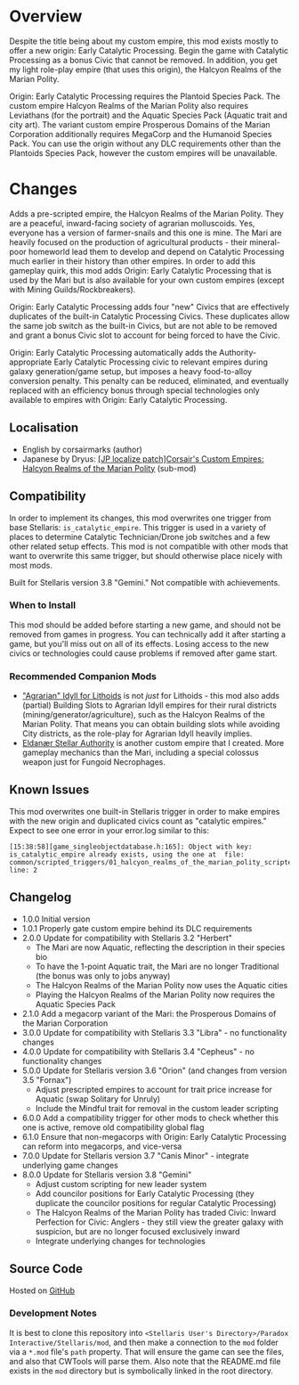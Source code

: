 # Overview

Despite the title being about my custom empire, this mod exists mostly to offer a new origin: Early Catalytic Processing.  Begin the game with Catalytic Processing as a bonus Civic that cannot be removed.  In addition, you get my light role-play empire (that uses this origin), the Halcyon Realms of the Marian Polity.

Origin: Early Catalytic Processing requires the Plantoid Species Pack.  The custom empire Halcyon Realms of the Marian Polity also requires Leviathans (for the portrait) and the Aquatic Species Pack (Aquatic trait and city art).  The variant custom empire Prosperous Domains of the Marian Corporation additionally requires MegaCorp and the Humanoid Species Pack.  You can use the origin without any DLC requirements other than the Plantoids Species Pack, however the custom empires will be unavailable.

# Changes

Adds a pre-scripted empire, the Halcyon Realms of the Marian Polity.  They are a peaceful, inward-facing society of agrarian molluscoids.  Yes, everyone has a version of farmer-snails and this one is mine.  The Mari are heavily focused on the production of agricultural products - their mineral-poor homeworld lead them to develop and depend on Catalytic Processing much earlier in their history than other empires.  In order to add this gameplay quirk, this mod adds Origin: Early Catalytic Processing that is used by the Mari but is also available for your own custom empires (except with Mining Guilds/Rockbreakers).

Origin: Early Catalytic Processing adds four "new" Civics that are effectively duplicates of the built-in Catalytic Processing Civics.  These duplicates allow the same job switch as the built-in Civics, but are not able to be removed and grant a bonus Civic slot to account for being forced to have the Civic.

Origin: Early Catalytic Processing automatically adds the Authority-appropriate Early Catalytic Processing civic to relevant empires during galaxy generation/game setup, but imposes a heavy food-to-alloy conversion penalty.  This penalty can be reduced, eliminated, and eventually replaced with an efficiency bonus through special technologies only available to empires with Origin: Early Catalytic Processing.

## Localisation

* English by corsairmarks (author)
* Japanese by Dryus: [[JP localize patch]Corsair's Custom Empires: Halcyon Realms of the Marian Polity](https://steamcommunity.com/workshop/filedetails/?id=2680360959) (sub-mod)

## Compatibility

In order to implement its changes, this mod overwrites one trigger from base Stellaris: `is_catalytic_empire`.  This trigger is used in a variety of places to determine Catalytic Technician/Drone job switches and a few other related setup effects.  This mod is not compatible with other mods that want to overwrite this same trigger, but should otherwise place nicely with most mods.

Built for Stellaris version 3.8 "Gemini."  Not compatible with achievements.

### When to Install

This mod should be added before starting a new game, and should not be removed from games in progress.  You can technically add it after starting a game, but you'll miss out on all of its effects.  Losing access to the new civics or technologies could cause problems if removed after game start.

### Recommended Companion Mods

* ["Agrarian" Idyll for Lithoids](https://steamcommunity.com/sharedfiles/filedetails/?id=2510669821) is not _just_ for Lithoids - this mod also adds (partial) Building Slots to Agrarian Idyll empires for their rural districts (mining/generator/agriculture), such as the Halcyon Realms of the Marian Polity.  That means you can obtain building slots while avoiding City districts, as the role-play for Agrarian Idyll heavily implies.
* [Eldanær Stellar Authority](https://steamcommunity.com/sharedfiles/filedetails/?id=2496360535) is another custom empire that I created.  More gameplay mechanics than the Mari, including a special colossus weapon just for Fungoid Necrophages.

## Known Issues

This mod overwrites one built-in Stellaris trigger in order to make empires with the new origin and duplicated civics count as "catalytic empires."  Expect to see one error in your error.log similar to this:

```
[15:38:58][game_singleobjectdatabase.h:165]: Object with key: is_catalytic_empire already exists, using the one at  file: common/scripted_triggers/01_halcyon_realms_of_the_marian_polity_scripted_trigger_overrides.txt line: 2
```

## Changelog

* 1.0.0 Initial version
* 1.0.1 Properly gate custom empire behind its DLC requirements
* 2.0.0 Update for compatibility with Stellaris 3.2 "Herbert"
    * The Mari are now Aquatic, reflecting the description in their species bio
    * To have the 1-point Aquatic trait, the Mari are no longer Traditional (the bonus was only to jobs anyway)
    * The Halcyon Realms of the Marian Polity now uses the Aquatic cities
    * Playing the Halcyon Realms of the Marian Polity now requires the Aquatic Species Pack
* 2.1.0 Add a megacorp variant of the Mari: the Prosperous Domains of the Marian Corporation
* 3.0.0 Update for compatibility with Stellaris 3.3 "Libra" - no functionality changes
* 4.0.0 Update for compatibility with Stellaris 3.4 "Cepheus" - no functionality changes
* 5.0.0 Update for Stellaris version 3.6 "Orion" (and changes from version 3.5 "Fornax")
    * Adjust prescripted empires to account for trait price increase for Aquatic (swap Solitary for Unruly)
    * Include the Mindful trait for removal in the custom leader scripting
* 6.0.0 Add a compatibility trigger for other mods to check whether this one is active, remove old compatibility global flag
* 6.1.0 Ensure that non-megacorps with Origin: Early Catalytic Processing can reform into megacorps, and vice-versa
* 7.0.0 Update for Stellaris version 3.7 "Canis Minor" - integrate underlying game changes
* 8.0.0 Update for Stellaris version 3.8 "Gemini"
    * Adjust custom scripting for new leader system
    * Add councilor positions for Early Catalytic Processing (they duplicate the councilor positions for regular Catalytic Processing)
    * The Halcyon Realms of the Marian Polity has traded Civic: Inward Perfection for Civic: Anglers - they still view the greater galaxy with suspicion, but are no longer focused exclusively inward
    * Integrate underlying changes for technologies

## Source Code

Hosted on [GitHub](https://github.com/corsairmarks/halcyon_realms_of_the_marian_polity)

### Development Notes

It is best to clone this repository into `<Stellaris User's Directory>/Paradox Interactive/Stellaris/mod`, and then make a connection to the `mod` folder via a `*.mod` file's `path` property.  That will ensure the game can see the files, and also that CWTools will parse them.  Also note that the README.md file exists in the `mod` directory but is symbolically linked in the root directory.